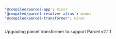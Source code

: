 ```yaml
---
'@compiled/parcel-app': minor
'@compiled/parcel-resolver-alias': minor
'@compiled/parcel-transformer': minor
---
```


Upgrading parcel transformer to support Parcel v2.1.1

